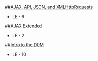 ##[AJAX, API, JSON, and XMLHttpRequests](https://coursework.galvanize.com/users/431/learning_experiences/34)
- LE - 6

##[AJAX Extended](https://coursework.galvanize.com/users/431/learning_experiences/105)
- LE - 2

##[Intro to the DOM](https://coursework.galvanize.com/users/431/learning_experiences/83)
- LE - 10
